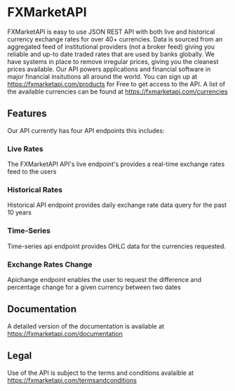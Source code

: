 # FXMarketAPI

FXMarketAPI is easy to use JSON REST API with both live and historical currency exchange rates for over 40+ currencies. Data is sourced from an aggregated feed of institutional providers (not a broker feed) giving you reliable and up-to date traded rates that are used by banks globally. We have systems in place to remove irregular prices, giving you the cleanest prices available. Our API powers applications and financial software in major financial insitutions all around the world. You can sign up at https://fxmarketapi.com/products for Free to get access to the API. A list of the available currencies can be found at https://fxmarketapi.com/currencies

## Features

Our API currently has four API endpoints this includes:

### Live Rates
The FXMarketAPI API's live endpoint's provides a real-time exchange rates feed to the users

### Historical Rates

Historical API endpoint provides daily exchange rate data query for the past 10 years

### Time-Series

Time-series api endpoint provides OHLC data for the currencies requested.

### Exchange Rates Change

Apichange endpoint enables the user to request the difference and percentage change for a given currency between two dates

## Documentation

A detailed version of the documentation is available at https://fxmarketapi.com/documentation

## Legal

Use of the API is subject to the terms and conditions avalaible at https://fxmarketapi.com/termsandconditions

